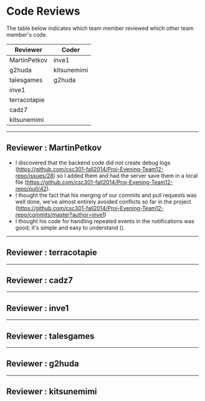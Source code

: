 # Code Reviews

The table below indicates which team member reviewed which other team member's code.

| Reviewer | Coder |
| -------- | ----- |
| MartinPetkov |  inve1 |
| g2huda |  kitsunemimi |
| talesgames |  g2huda |
| inve1 |   |
| terracotapie |   |
| cadz7 |   |
| kitsunemimi |   |


-----

## Reviewer : MartinPetkov

* I discovered that the backend code did not create debug logs (https://github.com/csc301-fall2014/Proj-Evening-Team12-repo/issues/28) so I added them and had the server save them in a local file (https://github.com/csc301-fall2014/Proj-Evening-Team12-repo/pull/42).
 * I thought the fact that his merging of our commits and pull requests was well done, we've almost entirely avoided conflicts so far in the project (https://github.com/csc301-fall2014/Proj-Evening-Team12-repo/commits/master?author=inve1)
 * I thought his code for handling repeated events in the notifications was good; it's simple and easy to understand ().

-----

## Reviewer : terracotapie

-----

## Reviewer : cadz7

-----

## Reviewer : inve1

-----

## Reviewer : talesgames

-----

## Reviewer : g2huda

-----

## Reviewer : kitsunemimi

